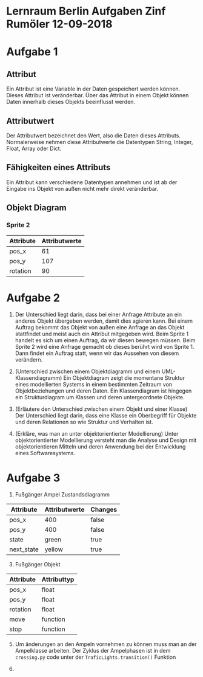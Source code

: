 # Lernraum Berlin Aufgaben Zinf Rumöler 12-09-2018

# Aufgabe 1
## Attribut
Ein Attribut ist eine Variable in der Daten gespeichert werden können. Dieses Attribut ist veränderbar.
Über das Attribut in einem Objekt können Daten innerhalb dieses Objekts beeinflusst werden.

## Attributwert
Der Attributwert bezeichnet den Wert, also die Daten dieses Attributs. Normalerweise nehmen diese Attributwerte die Datentypen String, Integer, Float, Array oder Dict. 

## Fähigkeiten eines Attributs
Ein Attribut kann verschiedene Datentypen annehmen und ist ab der Eingabe ins Objekt von außen nicht mehr direkt veränderbar.

## Objekt Diagram
### Sprite 2
Attribute | Attributwerte
--------- | -------------
pos_x	  | 61
pos_y     | 107
rotation  | 90 

# Aufgabe 2
1. Der Unterschied liegt darin, dass bei einer Anfrage Attribute an ein anderes Objekt übergeben werden, damit dies agieren kann. Bei einem Auftrag bekommt das Objekt von außen eine Anfrage an das Objekt stattfindet und meist auch ein Attribut mitgegeben wird. Beim Sprite 1 handelt es sich um einen Auftrag, da wir diesen bewegen müssen. Beim Sprite 2 wird eine Anfrage gemacht ob dieses berührt wird von Sprite 1. Dann findet ein Auftrag statt, wenn wir das Aussehen von diesem verändern.

2. (Unterschied zwischen einem Objektdiagramm und einem UML-Klassendiagramm) Ein Objektdiagram zeigt die momentane Struktur eines modellierten Systems in einem bestimmten Zeitraum von Objektbeziehungen und deren Daten. Ein Klassendiagram ist hingegen ein Strukturdiagram um Klassen und deren untergeordnete Objekte. 
3. (Erläutere den Unterschied zwischen einem Objekt und einer Klasse) Der Unterschied liegt darin, dass eine Klasse ein Oberbegriff für Objekte und deren Relationen so wie Struktur und Verhalten ist.

4. (Erkläre, was man an unter objektorientierter Modellierung)
Unter objektorientierter Modellierung versteht man die Analyse und Design mit objektorientieren Mitteln und deren Anwendung bei der Entwicklung eines Softwaresystems.

# Aufgabe 3
1. Fußgänger Ampel Zustandsdiagramm

 Attribute | Attributwerte | Changes
 --------- | ------------- | -------
pos_x      | 400           | false
pos_y      | 400           | false
state      | green         | true
next_state | yellow        | true

3. Fußgänger Objekt

Attribute | Attributtyp
--------- | -----------
pos_x     | float
pos_y     | float
rotation  | float
move      | function
stop      | function

5. Um änderungen an den Ampeln vornehmen zu können muss man an der Ampelklasse arbeiten. Der Zyklus der Ampelphasen ist in dem `crossing.py` code unter der `TraficLights.transition()` Funktion

6.  

